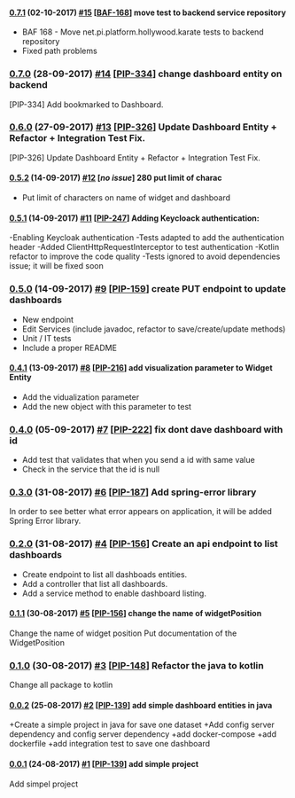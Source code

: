 #### [0.7.1](https://bitbucket.pibenchmark.com/projects/HOL/repos/hollywood-service/browse?at=refs%2Ftags%2Fv0.7.1) (02-10-2017) [#15](https://bitbucket.pibenchmark.com/projects/HOL/repos/hollywood-service/pull-requests/15/overview) [[BAF-168](https://jira.pibenchmark.com/browse/BAF-168)] move test to backend service repository

* BAF 168 - Move net.pi.platform.hollywood.karate tests to backend repository
* Fixed path problems

### [0.7.0](https://bitbucket.pibenchmark.com/projects/HOL/repos/hollywood-service/browse?at=refs%2Ftags%2Fv0.7.0) (28-09-2017) [#14](https://bitbucket.pibenchmark.com/projects/HOL/repos/hollywood-service/pull-requests/14/overview) [[PIP-334](https://jira.pibenchmark.com/browse/PIP-334)] change dashboard entity on backend

[PIP-334] Add bookmarked to Dashboard.

### [0.6.0](https://bitbucket.pibenchmark.com/projects/HOL/repos/hollywood-service/browse?at=refs%2Ftags%2Fv0.6.0) (27-09-2017) [#13](https://bitbucket.pibenchmark.com/projects/HOL/repos/hollywood-service/pull-requests/13/overview) [[PIP-326](https://jira.pibenchmark.com/browse/PIP-326)] Update Dashboard Entity + Refactor + Integration Test Fix.

[PIP-326] Update Dashboard Entity + Refactor + Integration Test Fix.

#### [0.5.2](https://bitbucket.pibenchmark.com/projects/HOL/repos/hollywood-service/browse?at=refs%2Ftags%2Fv0.5.2) (14-09-2017) [#12](https://bitbucket.pibenchmark.com/projects/HOL/repos/hollywood-service/pull-requests/12/overview) [*no issue*] 280 put limit of charac

* Put limit of characters on name of widget and dashboard

#### [0.5.1](https://bitbucket.pibenchmark.com/projects/HOL/repos/hollywood-service/browse?at=refs%2Ftags%2Fv0.5.1) (14-09-2017) [#11](https://bitbucket.pibenchmark.com/projects/HOL/repos/hollywood-service/pull-requests/11/overview) [[PIP-247](https://jira.pibenchmark.com/browse/PIP-247)] Adding Keycloack authentication:

-Enabling Keycloak authentication
 -Tests adapted to add the authentication header
 -Added ClientHttpRequestInterceptor to test authentication
 -Kotlin refactor to improve the code quality
 -Tests ignored to avoid dependencies issue; it will be fixed soon

### [0.5.0](https://bitbucket.pibenchmark.com/projects/HOL/repos/hollywood-service/browse?at=refs%2Ftags%2Fv0.5.0) (14-09-2017) [#9](https://bitbucket.pibenchmark.com/projects/HOL/repos/hollywood-service/pull-requests/9/overview) [[PIP-159](https://jira.pibenchmark.com/browse/PIP-159)] create PUT endpoint to update dashboards

- New endpoint
- Edit Services (include javadoc, refactor to save/create/update methods)
- Unit / IT tests
- Include a proper README

#### [0.4.1](https://bitbucket.pibenchmark.com/projects/HOL/repos/hollywood-service/browse?at=refs%2Ftags%2Fv0.4.1) (13-09-2017) [#8](https://bitbucket.pibenchmark.com/projects/HOL/repos/hollywood-service/pull-requests/8/overview) [[PIP-216](https://jira.pibenchmark.com/browse/PIP-216)] add visualization parameter to Widget Entity

* Add the vidualization parameter
* Add the new object with this parameter to test

### [0.4.0](https://bitbucket.pibenchmark.com/projects/HOL/repos/hollywood-service/browse?at=refs%2Ftags%2Fv0.4.0) (05-09-2017) [#7](https://bitbucket.pibenchmark.com/projects/HOL/repos/hollywood-service/pull-requests/7/overview) [[PIP-222](https://jira.pibenchmark.com/browse/PIP-222)] fix dont dave dashboard with id

+ Add test that validates that when you send a id with same value
+ Check in the service that the id is null

### [0.3.0](https://bitbucket.pibenchmark.com/projects/HOL/repos/hollywood-service/browse?at=refs%2Ftags%2Fv0.3.0) (31-08-2017) [#6](https://bitbucket.pibenchmark.com/projects/HOL/repos/hollywood-service/pull-requests/6/overview) [[PIP-187](https://jira.pibenchmark.com/browse/PIP-187)] Add spring-error library

In order to see better what error appears on application, it will be added Spring Error library.

### [0.2.0](https://bitbucket.pibenchmark.com/projects/HOL/repos/hollywood-service/browse?at=refs%2Ftags%2Fv0.2.0) (31-08-2017) [#4](https://bitbucket.pibenchmark.com/projects/HOL/repos/hollywood-service/pull-requests/4/overview) [[PIP-156](https://jira.pibenchmark.com/browse/PIP-156)] Create an api endpoint to list dashboards

* Create endpoint to list all dashboads entities.
* Add a controller that list all dashboards.
* Add a service method to enable dashboard listing.

#### [0.1.1](https://bitbucket.pibenchmark.com/projects/HOL/repos/hollywood-service/browse?at=refs%2Ftags%2Fv0.1.1) (30-08-2017) [#5](https://bitbucket.pibenchmark.com/projects/HOL/repos/hollywood-service/pull-requests/5/overview) [[PIP-156](https://jira.pibenchmark.com/browse/PIP-156)] change the name of widgetPosition

Change the name of widget position
Put documentation of the  WidgetPosition

### [0.1.0](https://bitbucket.pibenchmark.com/projects/HOL/repos/hollywood-service/browse?at=refs%2Ftags%2Fv0.1.0) (30-08-2017) [#3](https://bitbucket.pibenchmark.com/projects/HOL/repos/hollywood-service/pull-requests/3/overview) [[PIP-148](https://jira.pibenchmark.com/browse/PIP-148)] Refactor  the  java to kotlin

Change all package to kotlin

#### [0.0.2](https://bitbucket.pibenchmark.com/projects/HOL/repos/hollywood-service/browse?at=refs%2Ftags%2Fv0.0.2) (25-08-2017) [#2](https://bitbucket.pibenchmark.com/projects/HOL/repos/hollywood-service/pull-requests/2/overview) [[PIP-139](https://jira.pibenchmark.com/browse/PIP-139)] add simple dashboard entities in java

+Create a simple project in java for save one dataset
+Add config server dependency and config server dependency
+add docker-compose
+add dockerfile
+add integration test to save one dashboard

#### [0.0.1](https://bitbucket.pibenchmark.com/projects/HOL/repos/hollywood-service/browse?at=refs%2Ftags%2Fv0.0.1) (24-08-2017) [#1](https://bitbucket.pibenchmark.com/projects/HOL/repos/hollywood-service/pull-requests/1/overview) [[PIP-139](https://jira.pibenchmark.com/browse/PIP-139)] add simple project

Add simpel project

